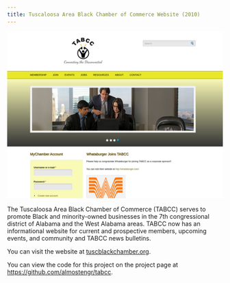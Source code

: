 ```yaml
---
title: Tuscaloosa Area Black Chamber of Commerce Website (2010)
---
```


![tabcc screenshot.jpg](/images/portfolio_tabcc.jpg)

The Tuscaloosa Area Black Chamber of Commerce (TABCC) serves to promote Black and minority-owned
businesses in the 7th congressional district of Alabama and the West Alabama areas. TABCC now has an
informational website for current and prospective members, upcoming events, and community and TABCC news bulletins.

You can visit the website at
<a href="http://tuscblackchamber.org" target="_blank">tuscblackchamber.org</a>.

You can view the code for this project on the project page at
<a href="https://github.com/almostengr/tabcc" target="_blank">https://github.com/almostengr/tabcc</a>.
